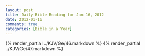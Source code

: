 ```yaml
---
layout: post
title: Daily Bible Reading for Jan 16, 2012
date: 2012-01-16
comments: true
categories: [Bible in a Year]
---
```

{% render_partial ../KJV/Ge/46.markdown %}
{% render_partial ../KJV/Ge/47.markdown %}
